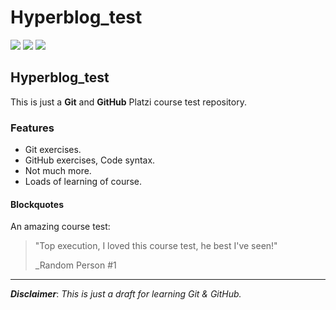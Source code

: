 # Hyperblog_test
![](https://img.shields.io/github/stars/pandao/editor.md.svg) ![](https://img.shields.io/github/tag/pandao/editor.md.svg) ![](https://img.shields.io/github/release/pandao/editor.md.svg) 

## Hyperblog_test
This is just a **Git** and **GitHub** Platzi course test repository.

### Features
- Git exercises.
- GitHub exercises, Code syntax.
- Not much more.
- Loads of learning of course.

#### Blockquotes
An amazing course test:
> "Top execution, I loved this course test, he best I've seen!"
>
>  _Random Person #1

------------
***Disclaimer***: *This is just a draft for learning Git & GitHub.*
